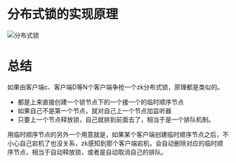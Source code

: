 # 分布式锁的实现原理
![分布式锁](https://github.com/LengendOfDong/Blog/blob/master/img/zookeeper-100015.png)

# 总结
如果由客户端c、客户端D等N个客户端争抢一个zk分布式锁，原理都是类似的。
- 都是上来直接创建一个锁节点下的一个接一个的临时顺序节点
- 如果自己不是第一个节点，就对自己上一个节点加监听器
- 只要上一个节点释放锁，自己就排到前面去了，相当于是一个排队机制。

用临时顺序节点的另外一个用意就是，如果某个客户端创建临时顺序节点之后，不小心自己宕机了也没关系，zk感知到那个客户端宕机，会自动删除对应的临时顺序节点，相当于自动释放锁，或者是自动取消自己的排队。


